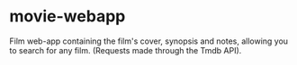 # movie-webapp
 Film web-app containing the film's cover, synopsis and notes, allowing you to search for any film. (Requests made through the Tmdb API).
